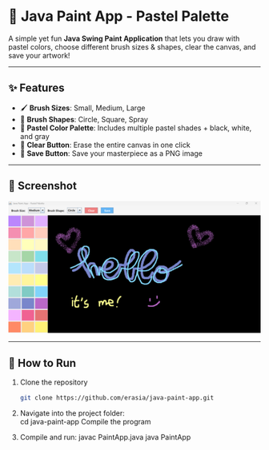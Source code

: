 # 🎨 Java Paint App - Pastel Palette  

A simple yet fun **Java Swing Paint Application** that lets you draw with pastel colors, choose different brush sizes & shapes, clear the canvas, and save your artwork!  

---

## ✨ Features  
- 🖌️ **Brush Sizes**: Small, Medium, Large  
- 🔲 **Brush Shapes**: Circle, Square, Spray  
- 🌈 **Pastel Color Palette**: Includes multiple pastel shades + black, white, and gray  
- 🧹 **Clear Button**: Erase the entire canvas in one click  
- 💾 **Save Button**: Save your masterpiece as a PNG image  

---

## 📸 Screenshot  
![App Screenshot](PaintAppScreenshot.png)  

---

## 🚀 How to Run  
1. Clone the repository  
   ```bash
   git clone https://github.com/erasia/java-paint-app.git

2. Navigate into the project folder:   
   cd java-paint-app
   Compile the program

3. Compile and run:
   javac PaintApp.java
   java PaintApp
